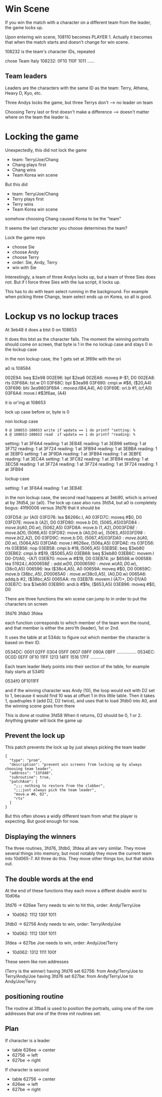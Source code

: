 # Win Scene

If you win the match with a character on a different team from the leader, the game locks up.

Upon entering win scene, 108110 becomes PLAYER 1. Actually it becomes that when the match starts and doesn't change for win scene.

108232 is the team's character IDs, repeated

chose Team Italy
108232: 0F10 110F 1011 ......

## Team leaders

Leaders are the characters with the same ID as the team: Terry, Athena, Heavy D, Kyo, etc.

Three Andys locks the game, but three Terrys don't --> no leader on team

Choosing Terry last or first doesn't make a difference --> doesn't matter where on the team the leader is.

# Locking the game

Unexpectedly, this did not lock the game

- team: Terry/Joe/Chang
- Chang plays first
- Chang wins
- Team Korea win scene

But this did

- team: Terry/Joe/Chang
- Terry plays first
- Terry wins
- Team Korea win scene

somehow choosing Chang caused Korea to be the "team"

It seems the last character you choose determines the team?

Lock the game repo

- choose Sie
- choose Andy
- choose Terry
- order: Sie, Andy, Terry
- win with Sie

Interestingly, a team of three Andys locks up, but a team of three Sies does not. But if I force three Sies with the lua script, it locks up.

This has to do with team select running in the background. For example when picking three Changs, team select ends up on Korea, so all is good.

# Lockup vs no lockup traces

At 3eb48 it does a btst 0 on 108653

It does this btst as the character falls. The moment the winning portraits should come on screen, that byte is 1 in the no lockup case and stays 0 in the lockup case

in the non lockup case, the 1 gets set at 3f69e with the ori

a0 is 108584

002E94: beq $2e98
002E96: bpl     $2ea6
002EA6: moveq   #-$1, D0
002EA8: rts
03F68A: tst.w   D1
03F68C: bpl     $3ea98
03F690: cmpi.w  #$6, ($20,A4)
03F696: bhi     $3ea98
03F69A: movea.l ($84,A4), A0
03F69E: ori.b   #$1, ($cf,A0)
03F6A4: move.l #$3f6ae, (A4)

it is or'ing at 108653

lock up case before or, byte is 0

non lockup case

    9 @ 108653-108653 write if wpdata == 1 do printf "setting: %
    A @ 108653-108653 read  if wpdata == 1 do printf "reading: %

setting: 1 at 3F6A4
reading: 1 at 3EB4E
reading: 1 at 3EB96
setting: 1 at 3F712
reading: 1 at 3F724
reading: 1 at 3FB94
reading: 1 at 3EBBA
reading: 1 at 3EBF0
setting: 1 at 3F9DA
reading: 1 at 3FB94
reading: 1 at 3EBFE
reading: 1 at 3EC4A
setting: 1 at 3FC82
reading: 1 at 3FB94
reading: 1 at 3EC58
reading: 1 at 3F724
reading: 1 at 3F724
reading: 1 at 3F724
reading: 1 at 3FB94

lockup case

setting: 1 at 3F6A4
reading: 1 at 3EB4E

in the non lockup case, the second read happens at
3eb90, which is arrived at by 3fd54, jsr (a0). The lock up case also runs 3fd54, but a0 is completely bogus: 41f90006 versus 3fd76 that it should be

03FD54: jsr (A0)
03FD76: lea $6266c.l, A0
03FD7C: moveq   #$0, D0
03FD7E: move.b  (A2), D0
03FD80: move.b  D0, ($5065,A5)
03FD84: move.b  (A0,D0.w), ($5062,A5)
03FD8A: move.b  ($1,A2), D0
03FD8E: move.b  D0, ($5066,A5)
03FD92: move.b  (A0,D0.w), ($5063,A5)
03FD98: move.b  ($2,A2), D0
03FD9C: move.b  D0, ($5067,A5)
03FDA0: move.b  (A0,D0.w), ($5064,A5)
03FDA6: move.l  #$626ee, ($506a,A5)
03FDAE: rts
03FD56: rts
03EB56: nop
03EB58: cmpi.b  #$18, ($5065,A5)
03EB5E: beq     $3eb80
03EB62: cmpi.b  #$19, ($5065,A5)
03EB68: beq     $3eb80
03EB6C: movem.l D0-D1/A0, -(A7)
03EB70: move.w  #$19, D0
03EB74: jsr     $6588.w
006588: lea     $51924.l, A0
00658E: add.w   D0, D0
006590: move.w  (A0,D0.w), ($38c0,A5)
006596: lea     ($38c4,A5), A0
00659A: moveq   #$0, D0
00659C: move.b  ($38bc,A5), D0
0065A0: move.w  ($38c0,A5), (A0,D0.w)
0065A6: addq.b  #2, ($38bc,A5)
0065AA: rts
03EB78: movem.l (A7)+, D0-D1/A0
03EB7C: bra     $3eb90
03EB90: andi.b  #$fe, ($653,A5)
03EB96: moveq #$0, D0

There are three functions the win scene can jump to in order to put the characters on screen

3fd76
3fdb0
3fdea

each function corresponds to which member of the team won the round, and that member is either the zero'th (leader), 1st or 2nd.

It uses the table at at 534dc to figure out which member the character is based on their ID.

0534DC: 0001 02FF 0304 05FF 0607 08FF 090A 0BFF ................
0534EC: 0C0D 0EFF 0F10 11FF 1213 14FF 1516 17FF ............

Each team leader likely points into their section of the table, for example Italy starts at 534f0

0534f0 0F1011FF

and if the winning character was Andy (10), the loop would exit with D2 set to 1, because it would find 10 was at offset 1 in this little table. Then it takes 1, quadruples it (add D2, D2 twice), and uses that to load 3fdb0 into A0, and the winning scene goes from there

This is done at routine 3fd58 When it returns, D2 should be 0, 1 or 2. Anything greater will lock the game up

## Prevent the lock up

This patch prevents the lock up by just always picking the team leader

    {
      "type": "prom",
      "description": "prevent win screens from locking up by always choosing team leader",
      "address": "13fd40",
      "subroutine": true,
      "patchAsm": [
        ";;; nothing to restore from the clobber",
        ";;;just always pick the team leader",
        "move.w #0, D2",
        "rts"
      ]
    }

But this often shows a widly different team from what the player is expecting. But good enough for now.

## Displaying the winners

The three routines, 3fd76, 3fdb0, 3fdea all are very similar. They move several things into memory, but most notably they move the current team into 10d065-7. All three do this. They move other things too, but that sticks out.

## The double words at the end

At the end of these functions they each move a differet double word to 10d06a

3fd76 -> 626ee Terry needs to win to hit this, order: Andy/Terry/Joe

- 10d062: 1112 130f 1011

3fdb0 -> 62756 Andy needs to win, order: Terry/Andy/Joe

- 10d062: 1112 130f 1011

3fdea -> 627be Joe needs to win, order: Andy/Joe/Terry

- 10d062: 1312 1111 100f

These seem like rom addresses

(Terry is the winner)
having 3fd76 set 62756: from Andy/Terry/Joe to Terry/Andy/Joe
having 3fd76 set 627be: from Andy/Terry/Joe to Andy/Joe/Terry

## positioning routine

The routine at 3fba4 is used to position the portraits, using one of the rom addresses that one of the three init routines set.

## Plan

If character is a leader

- table 626ee -> center
- 62756 -> left
- 627be -> right

If character is second

- table 62756 -> center
- 626ee -> left
- 627be -> right
